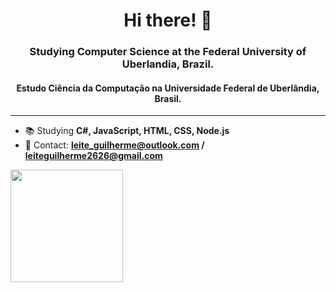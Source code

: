 <h1 align="center">Hi there! 👋</h1>
<h3 align="center">Studying Computer Science at the Federal University of Uberlandia, Brazil.</h3>
<h4 align="center">Estudo Ciência da Computação na Universidade Federal de Uberlândia, Brasil.</h4>
<hr>

- 📚 Studying **C#, JavaScript, HTML, CSS, Node.js**
- 📧 Contact: **leite_guilherme@outlook.com / leiteguilherme2626@gmail.com**

 <div>
  <a href="https://github.com/Mintrous">
  <img height="180em" src="https://github-readme-stats-sigma-five.vercel.app/api/top-langs/?username=Mintrous&layout=compact&langs_count=7&theme=dracula"/>
</div>

<!--
**Mintrous/Mintrous** is a ✨ _special_ ✨ repository because its `README.md` (this file) appears on your GitHub profile.

Here are some ideas to get you started:

- 🔭 I’m currently working on ...
- 🌱 I’m currently learning ...
- 👯 I’m looking to collaborate on ...
- 🤔 I’m looking for help with ...
- 💬 Ask me about ...
- 📫 How to reach me: ...
- 😄 Pronouns: ...
- ⚡ Fun fact: ...
-->
